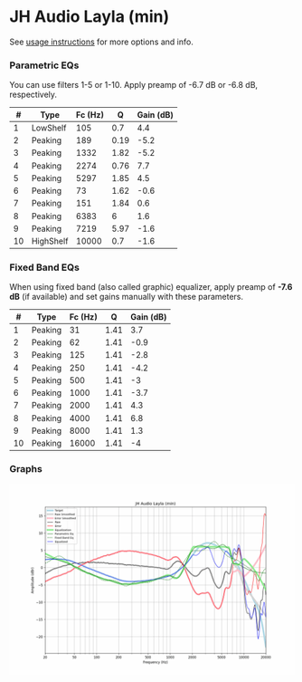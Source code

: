 # JH Audio Layla (min)
See [usage instructions](https://github.com/jaakkopasanen/AutoEq#usage) for more options and info.

### Parametric EQs
You can use filters 1-5 or 1-10. Apply preamp of -6.7 dB or -6.8 dB, respectively.

|   # | Type      |   Fc (Hz) |    Q |   Gain (dB) |
|-----|-----------|-----------|------|-------------|
|   1 | LowShelf  |       105 | 0.7  |         4.4 |
|   2 | Peaking   |       189 | 0.19 |        -5.2 |
|   3 | Peaking   |      1332 | 1.82 |        -5.2 |
|   4 | Peaking   |      2274 | 0.76 |         7.7 |
|   5 | Peaking   |      5297 | 1.85 |         4.5 |
|   6 | Peaking   |        73 | 1.62 |        -0.6 |
|   7 | Peaking   |       151 | 1.84 |         0.6 |
|   8 | Peaking   |      6383 | 6    |         1.6 |
|   9 | Peaking   |      7219 | 5.97 |        -1.6 |
|  10 | HighShelf |     10000 | 0.7  |        -1.6 |

### Fixed Band EQs
When using fixed band (also called graphic) equalizer, apply preamp of **-7.6 dB** (if available) and set gains manually with these parameters.

|   # | Type    |   Fc (Hz) |    Q |   Gain (dB) |
|-----|---------|-----------|------|-------------|
|   1 | Peaking |        31 | 1.41 |         3.7 |
|   2 | Peaking |        62 | 1.41 |        -0.9 |
|   3 | Peaking |       125 | 1.41 |        -2.8 |
|   4 | Peaking |       250 | 1.41 |        -4.2 |
|   5 | Peaking |       500 | 1.41 |        -3   |
|   6 | Peaking |      1000 | 1.41 |        -3.7 |
|   7 | Peaking |      2000 | 1.41 |         4.3 |
|   8 | Peaking |      4000 | 1.41 |         6.8 |
|   9 | Peaking |      8000 | 1.41 |         1.3 |
|  10 | Peaking |     16000 | 1.41 |        -4   |

### Graphs
![](./JH%20Audio%20Layla%20(min).png)

